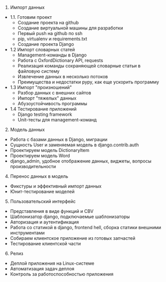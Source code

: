 1. Импорт данных
  - 1.1. Готовим проект 
    - Создание проекта на github
    - Создание виртуальной машины для разработки
    - Первый push на github по ssh
    - pip, virtualenv и requirements.txt
    - Создание проекта Django
 - 1.2 Импорт словарных статей
    - Management-команды в Django
    - Работа с OxfordDictionary API, requests
    - Реализация команды сохраняющей словарные статьи в файловую систему
    - Извлечение данных в несколько потоков
    - Преимущества и недостатки pypy, как еще ускорить программу
  - 1.3 Импорт "произношений"
    - Разбор данных с внешних сайтов
    - Импорт "тяжелых" данных
    - Абузоустойчивость программы
  - 1.4 Тестирование приложений
    - Django testing framework
    - Unit-тесты для management-команд
2. Модель данных
  - Работа с базами данных в Django, миграции
  - Сущность User и заменяемая модель в django.contrib.auth
  - Проектируем модель DictionaryItem
  - Проектируем модель Word
  - django_admin, удобное отображение данных, виджеты, вопросы производительности
4. Перенос данных в модель
  - Фикстуры и эффективный импорт данных
  - Юнит-тестирование моделей
5. Пользовательский интерфейс
  - Представления в виде функций и CBV
  - Шаблонизатор django, подключаемые шаблонизаторы
  - Авторизация и аутентификация
  - Работа со статикой в django, frontend hell, сборка статики внешними инструментами
  - Собираем клиентское приложение из готовых запчастей
  - Тестирование клиентской части
6. Релиз
  - Деплой приложения на Linux-системе
  - Автоматизация задач деплоя
  - Контроль за работоспособностью приложения
